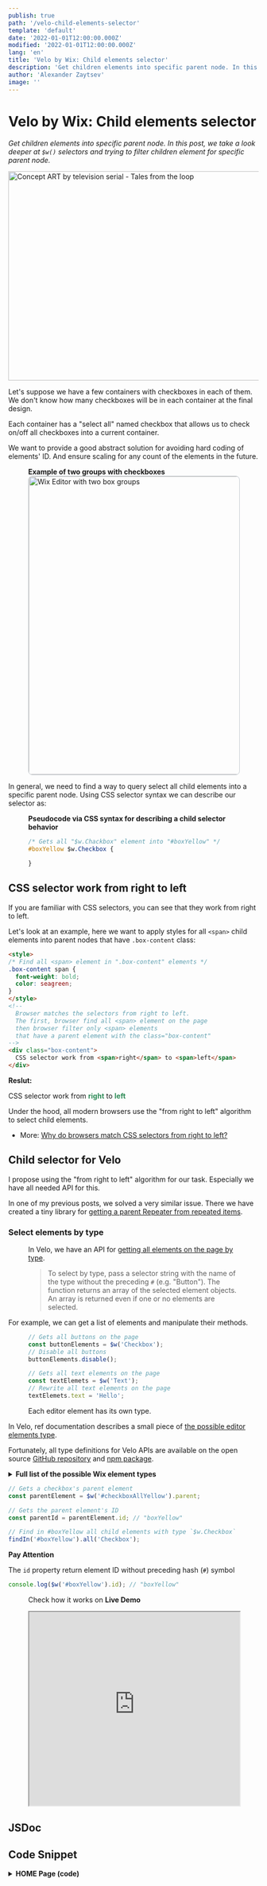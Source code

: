 ```yaml
---
publish: true
path: '/velo-child-elements-selector'
template: 'default'
date: '2022-01-01T12:00:00.000Z'
modified: '2022-01-01T12:00:00.000Z'
lang: 'en'
title: 'Velo by Wix: Child elements selector'
description: 'Get children elements into specific parent node. In this post, we take a look deeper at `$w()` selectors and trying to filter children element for specific parent node.'
author: 'Alexander Zaytsev'
image: ''
---
```


# Velo by Wix: Child elements selector

*Get children elements into specific parent node. In this post, we take a look deeper at `$w()` selectors and trying to filter children element for specific parent node.*

<img
  src="/images/december1994.jpg"
  width="1024"
  height="421"
  alt="Concept ART by television serial - Tales from the loop"
  crossorigin="anonymous"
/>

Let's suppose we have a few containers with checkboxes in each of them. We don't know how many checkboxes will be in each container at the final design.

Each container has a "select all" named checkbox that allows us to check on/off all checkboxes into a current container.

We want to provide a good abstract solution for avoiding hard coding of elements' ID. And ensure scaling for any count of the elements in the future.

<figure>
  <figcaption>
    <strong>Example of two groups with checkboxes</strong>
  </figcaption>
  <img
    src="/images/yellow-blue.jpg"
    width="1500"
    height="600"
    alt="Wix Editor with two box groups"
    loading="lazy"
    decoding="async"
    crossorigin="anonymous"
    style="border:1px solid rgb(112 128 144 / 40%);border-radius:8px"
  />
</figure>

In general, we need to find a way to query select all child elements into a specific parent node. Using CSS selector syntax we can describe our selector as:

<figure>
  <figcaption>

  **Pseudocode via CSS syntax for describing a child selector behavior**
  </figcaption>

  ```css
  /* Gets all "$w.Chackbox" element into "#boxYellow" */
  #boxYellow $w.Checkbox {

  }
  ```
</figure>

## CSS selector work from right to left

If you are familiar with CSS selectors, you can see that they work from right to left.

Let's look at an example, here we want to apply styles for all `<span>` child elements into parent nodes that have `.box-content` class:

```html
<style>
/* Find all <span> element in ".box-content" elements */
.box-content span {
  font-weight: bold;
  color: seagreen;
}
</style>
<!--
  Browser matches the selectors from right to left.
  The first, browser find all <span> element on the page
  then browser filter only <span> elements
  that have a parent element with the class="box-content"
-->
<div class="box-content">
  CSS selector work from <span>right</span> to <span>left</span>
</div>
```

**Reslut:**

<aside>
  <style>
  .box-content span {
    font-weight: bold;
    color: seagreen;
  }
  </style>
  <div class="box-content">
    CSS selector work from <span>right</span> to <span>left</span>
  </div>
</aside>

Under the hood, all modern browsers use the "from right to left" algorithm to select child elements.

- More: [Why do browsers match CSS selectors from right to left?](https://stackoverflow.com/questions/5797014/why-do-browsers-match-css-selectors-from-right-to-left/5813672#5813672)

## Child selector for Velo

I propose using the "from right to left" algorithm for our task. Especially we have all needed API for this.

In one of my previous posts, we solved a very similar issue. There we have created a tiny library for [getting a parent Repeater from repeated items](/the-utils-for-repeated-item-scope-event-handlers).

### Select elements by type

<figure>
  <figcaption>

  In Velo, we have an API for [getting all elements on the page by type](https://www.wix.com/velo/reference/$w/$w#:~:text=To%20select%20by%20type%2C%20pass%20a%20selector%20string%20with%20the%20name%20of%20the%20type%20without%20the%20preceding%20%23%20(e.g.%20%22Button%22).%20The%20function%20returns%20an%20array%20of%20the%20selected%20element%20objects.%20An%20array%20is%20returned%20even%20if%20one%20or%20no%20elements%20are%20selected).
  </figcaption>
  <blockquote cite="https://www.wix.com/velo/reference/$w/$w">

  To select by type, pass a selector string with the name of the type without the preceding `#` (e.g. "Button"). The function returns an array of the selected element objects. An array is returned even if one or no elements are selected.
  </blockquote>
</figure>

For example, we can get a list of elements and manipulate their methods.

<figure>

```js
// Gets all buttons on the page
const buttonElements = $w('Checkbox');
// Disable all buttons
buttonElements.disable();

// Gets all text elements on the page
const textElemets = $w('Text');
// Rewrite all text elements on the page
textElemets.text = 'Hello';
```
  <figcaption>
    Each editor element has its own type.
  </figcaption>
</figure>

In Velo, ref documentation describes a small piece of [the possible editor elements type](https://www.wix.com/velo/reference/$w/element/type).

Fortunately, all type definitions for Velo APIs are available on the open source [GitHub repository](https://github.com/wix-incubator/corvid-types) and [npm package](https://www.npmjs.com/package/corvid-types).

<details>
  <summary>
    <strong>Full list of the possible Wix element types</strong>
  </summary>
  <aside>

  Source: [Type definitions for Velo by Wix](https://npm.runkit.com/corvid-types/types/pages/$w.d.ts)
  </aside>

```ts
declare type TypeNameToSdkType = {
  AccountNavBar: $w.AccountNavBar;
  Anchor: $w.Anchor;
  Box: $w.Box;
  Button: $w.Button;
  Checkbox: $w.Checkbox;
  CheckboxGroup: $w.CheckboxGroup;
  Column: $w.Column;
  ColumnStrip: $w.ColumnStrip;
  Container: $w.Container;
  DatePicker: $w.DatePicker;
  Document: $w.Document;
  Dropdown: $w.Dropdown;
  Footer: $w.Footer;
  Gallery: $w.Gallery;
  GoogleMap: $w.GoogleMap;
  Header: $w.Header;
  HtmlComponent: $w.HtmlComponent;
  IFrame: $w.IFrame;
  Image: $w.Image;
  MediaBox: $w.MediaBox;
  Menu: $w.Menu;
  MenuContainer: $w.MenuContainer;
  Page: $w.Page;
  QuickActionBar: $w.QuickActionBar;
  RadioButtonGroup: $w.RadioButtonGroup;
  Repeater: $w.Repeater;
  Slide: $w.Slide;
  Slideshow: $w.Slideshow;
  Table: $w.Table;
  Text: $w.Text;
  TextBox: $w.TextBox;
  TextInput: $w.TextInput;
  UploadButton: $w.UploadButton;
  VectorImage: $w.VectorImage;
  Video: $w.Video;
  VideoBox: $w.VideoBox;
  AddressInput: $w.AddressInput;
  AudioPlayer: $w.AudioPlayer;
  Captcha: $w.Captcha;
  Pagination: $w.Pagination;
  ProgressBar: $w.ProgressBar;
  RatingsDisplay: $w.RatingsDisplay;
  RatingsInput: $w.RatingsInput;
  RichTextBox: $w.RichTextBox;
  Slider: $w.Slider;
  Switch: $w.Switch;
  TimePicker: $w.TimePicker;
  VideoPlayer: $w.VideoPlayer;
};
```
</details>

```js
// Gets a checkbox's parent element
const parentElement = $w('#checkboxAllYellow').parent;

// Gets the parent element's ID
const parentId = parentElement.id; // "boxYellow"
```

```js
// Find in #boxYellow all child elements with type `$w.Checkbox`
findIn('#boxYellow').all('Checkbox');
```

<aside>

  **Pay Attention**

  The `id` property return element ID without preceding hash (`#`) symbol

  ```js
  console.log($w('#boxYellow').id); // "boxYellow"
  ```
</aside>


<figure>
  <figcaption>

  Check how it works on **Live Demo**
  </figcaption>
  <iframe
    src="https://shoonia.wixsite.com/blog/child-selector"
    width="100%"
    height="390"
    loading="lazy"
    crossorigin="anonymous"
    title="Live Demo of Child selector"
    scrolling="no"
    style="overflow:hidden"
  ></iframe>
</figure>

## JSDoc



## Code Snippet

<details>
  <summary>
    <strong>HOME Page (code)</strong>
  </summary>

```js
/**
 * @param {$w.Node} element
 * @param {string} parentId
 * @returns {boolean}
 */
const hasParent = (element, parentId) => {
    while (element) {
      element = element.parent;

      if (element?.id === parentId) {
        return true;
      }
    }

    return false;
};

/**
 * @param {WixElementSelector} selector
 */
export const findIn = (selector) => {
  const parentId = selector.replace(/^#/, '');

  return {
    /**
     * @template {keyof TypeNameToSdkType} T
     * @param {T} type
     * @returns {TypeNameToSdkType[T]}
     */
    all(type) {
      /** @type {any} */
      const elements = $w(type);

      const ids = elements.reduce((acc, element) => {
        if (hasParent(element, parentId)) {
          acc.push(`#${element.id}`);
        }

        return acc;
      }, []);

      return $w(ids.join(','));
    },
  };
};

$w.onReady(() => {
  $w('#checkboxAllYellow').onChange((event) => {
    findIn('#boxYellow').all('Checkbox').checked = event.target.checked;
  });

  $w('#checkboxAllBlue').onChange((event) => {
    findIn('#boxBlue').all('Checkbox').checked = event.target.checked;
  });
});
```
</details>
